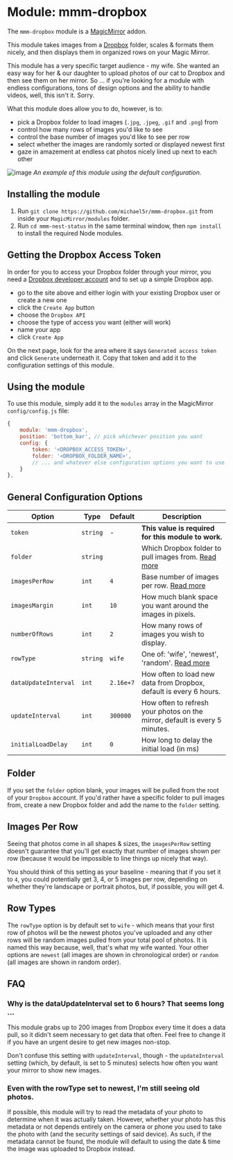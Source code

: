 # Module: mmm-dropbox

The `mmm-dropbox` module is a [MagicMirror](https://github.com/MichMich/MagicMirror) addon.

This module takes images from a [Dropbox](https://www.dropbox.com) folder, scales & formats them nicely, and then displays them in organized rows on your Magic Mirror.

This module has a very specific target audience - my wife. She wanted an easy way for her & our daughter to upload photos of our cat to Dropbox and then see them on her mirror. So ... if you're looking for a module with endless configurations, tons of design options and the ability to handle videos, well, this isn't it. Sorry.

What this module does allow you to do, however, is to:
- pick a Dropbox folder to load images (`.jpg`, `.jpeg`, `.gif` and `.png`) from
- control how many rows of images you'd like to see
- control the base number of images you'd like to see per row
- select whether the images are randomly sorted or displayed newest first
- gaze in amazement at endless cat photos nicely lined up next to each other

![image](https://user-images.githubusercontent.com/3209660/50133914-5437e080-0253-11e9-90dd-681a31c68a71.png)
*An example of this module using the default configuration.*


## Installing the module

1) Run `git clone https://github.com/michael5r/mmm-dropbox.git` from inside your `MagicMirror/modules` folder.
2) Run `cd mmm-nest-status` in the same terminal window, then `npm install` to install the required Node modules.


## Getting the Dropbox Access Token
In order for you to access your Dropbox folder through your mirror, you need a [Dropbox developer account](https://www.dropbox.com/developers) and to set up a simple Dropbox app.

- go to the site above and either login with your existing Dropbox user or create a new one
- click the `Create App` button
- choose the `Dropbox API`
- choose the type of access you want (either will work)
- name your app
- click `Create App`

On the next page, look for the area where it says `Generated access token` and click `Generate` underneath it. Copy that token and add it to the configuration settings of this module.


## Using the module
To use this module, simply add it to the `modules` array in the MagicMirror `config/config.js` file:

```js
{
    module: 'mmm-dropbox',
    position: 'bottom_bar', // pick whichever position you want
    config: {
        token: '<DROPBOX_ACCESS_TOKEN>',
        folder: '<DROPBOX_FOLDER_NAME>',
        // ... and whatever else configuration options you want to use
    }
},
```


## General Configuration Options

Option               | Type      | Default   | Description
---------------------|-----------|-----------|-------------------------------------------------------------
`token`              | `string`  | -         | **This value is required for this module to work.**
`folder`             | `string`  |           | Which Dropbox folder to pull images from. [Read more](#folder)
`imagesPerRow`       | `int`     | `4`       | Base number of images per row. [Read more](#images-per-row)
`imagesMargin`       | `int`     | `10`      | How much blank space you want around the images in pixels.
`numberOfRows`       | `int`     | `2`       | How many rows of images you wish to display.
`rowType`            | `string`  | `wife`    | One of: 'wife', 'newest', 'random'. [Read more](#row-types)
`dataUpdateInterval` | `int`     | `2.16e+7` | How often to load new data from Dropbox, default is every 6 hours.
`updateInterval`     | `int`     | `300000`  | How often to refresh your photos on the mirror, default is every 5 minutes.
`initialLoadDelay`   | `int`     | `0`       | How long to delay the initial load (in ms)


## Folder

If you set the `folder` option blank, your images will be pulled from the root of your `Dropbox` account. If you'd rather have a specific folder to pull images from, create a new Dropbox folder and add the name to the `folder` setting.


## Images Per Row

Seeing that photos come in all shapes & sizes, the `imagesPerRow` setting doesn't guarantee that you'll get exactly that number of images shown per row (because it would be impossible to line things up nicely that way).

You should think of this setting as your baseline - meaning that if you set it to `4`, you could potentially get 3, 4, or 5 images per row, depending on whether they're landscape or portrait photos, but, if possible, you will get 4.


## Row Types

The `rowType` option is by default set to `wife` - which means that your first row of photos will be the newest photos you've uploaded and any other rows will be random images pulled from your total pool of photos. It is named this way because, well, that's what my wife wanted. Your other options are `newest` (all images are shown in chronological order) or `random` (all images are shown in random order).


## FAQ

### Why is the dataUpdateInterval set to 6 hours? That seems long ...

This module grabs up to 200 images from Dropbox every time it does a data pull, so it didn't seem necessary to get data that often. Feel free to change it if you have an urgent desire to get new images non-stop.

Don't confuse this setting with `updateInterval`, though - the `updateInterval` setting (which, by default, is set to 5 minutes) selects how often you want your mirror to show new images.

### Even with the rowType set to newest, I'm still seeing old photos.

If possible, this module will try to read the metadata of your photo to determine when it was actually taken. However, whether your photo has this metadata or not depends entirely on the camera or phone you used to take the photo with (and the security settings of said device). As such, if the metadata cannot be found, the module will default to using the date & time the image was uploaded to Dropbox instead.